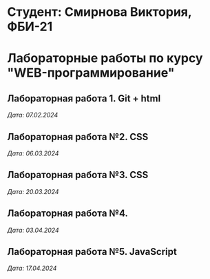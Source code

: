 # Студент: Смирнова Виктория, ФБИ-21

# Лабораторные работы по курсу "WEB-программирование"

## Лабораторная работа 1. Git + html

*Дата: 07.02.2024*

## Лабораторная работа №2. CSS

*Дата: 06.03.2024*

## Лабораторная работа №3. CSS

*Дата: 20.03.2024*

## Лабораторная работа №4.

*Дата: 03.04.2024*

## Лабораторная работа №5. JavaScript

*Дата: 17.04.2024*
